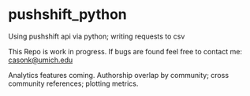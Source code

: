 # pushshift_python
Using pushshift api via python; writing requests to csv

This Repo is work in progress. If bugs are found feel free to contact me: casonk@umich.edu

Analytics features coming.
Authorship overlap by community; cross community references; plotting metrics. 
